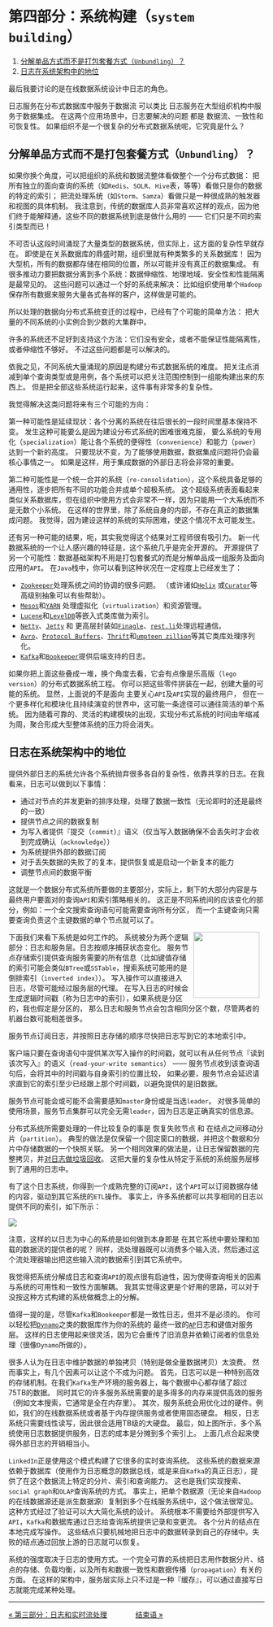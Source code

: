 第四部分：系统构建（`system building`）
===============================

1. [分解单品方式而不是打包套餐方式（`Unbundling`）？](#分解单品方式而不是打包套餐方式unbundling)
1. [日志在系统架构中的地位](#日志在系统架构中的地位)

最后我要讨论的是在线数据系统设计中日志的角色。

日志服务在分布式数据库中服务于数据流 可以类比 日志服务在大型组织机构中服务于数据集成。
在这两个应用场景中，日志要解决的问题 都是 数据流、一致性和可恢复性。
如果组织不是一个很复杂的分布式数据系统呢，它究竟是什么？

分解单品方式而不是打包套餐方式（`Unbundling`）？
-----------------

如果你换个角度，可以把组织的系统和数据流整体看做整个一个分布式数据：
把所有独立的面向查询的系统（如`Redis`、`SOLR`、`Hive`表，等等）看做只是你的数据的特定的索引；
把流处理系统（如`Storm`、`Samza`）看做只是一种很成熟的触发器和视图的具体机制。
我注意到，传统的数据库人员非常喜欢这样的观点，因为他们终于能解释通，这些不同的数据系统到底是做什么用的
—— 它们只是不同的索引类型而已！

不可否认这段时间涌现了大量类型的数据系统，但实际上，这方面的复杂性早就存在。
即使是在关系数据库的鼎盛时期，组织里就有种类繁多的关系数据库！
因为大型机，所有的数据都存储在相同的位置，所以可能并没有真正的数据集成。
有很多推动力要把数据分离到多个系统：数据伸缩性、地理地域、安全性和性能隔离是最常见的。
这些问题可以通过一个好的系统来解决：
比如组织使用单个`Hadoop`保存所有数据来服务大量各式各样的客户，这样做是可能的。

所以处理的数据向分布式系统变迁的过程中，已经有了个可能的简单方法：
把大量的不同系统的小实例合到少数的大集群中。

许多的系统还不足好到支持这个方法：它们没有安全，或者不能保证性能隔离性，或者伸缩性不够好。
不过这些问题都是可以解决的。

依我之见，不同系统大量涌现的原因是构建分布式数据系统的难度。
把关注点消减到单个查询类型或是用例，各个系统可以把关注范围控制到一组能构建出来的东西上。
但是把全部这些系统运行起来，这件事有非常多的复杂性。

我觉得解决这类问题将来有三个可能的方向：

第一种可能性是延续现状：各个分离的系统在往后很长的一段时间里基本保持不变。
发生这种可能要么是因为建设分布式系统的困难很难克服，
要么系统的专用化（`specialization`）能让各个系统的便得性（`convenience`）和能力（`power`）达到一个新的高度。
只要现状不变，为了能够使用数据，数据集成问题将仍会最核心事情之一。
如果是这样，用于集成数据的外部日志将会非常的重要。

第二种可能性是一个统一合并的系统（`re-consolidation`），这个系统具备足够的通用性，逐步把所有不同的功能合并成单个超极系统。
这个超级系统表面看起来类似关系数据库，但在组织中使用方式会非常不一样，因为只能用一个大系统而不是无数个小系统。
在这样的世界里，除了系统自身的内部，不存在真正的数据集成问题。
我觉得，因为建设这样的系统的实际困难，使这个情况不太可能发生。

还有另一种可能的结果，呃，其实我觉得这个结果对工程师很有吸引力。
新一代数据系统的一个让人感兴趣的特征是，这个系统几乎是完全开源的。
开源提供了另一个可能性：数据基础架构不用是打包套餐式的而是分解单品成一组服务及面向应用的`API`。
在`Java`栈中，你可以看到这种状况在一定程度上已经发生了：

- [`Zookeeper`](http://zookeeper.apache.org/)处理系统之间的协调的很多问题。
    （或许诸如[`Helix`](http://helix.incubator.apache.org/) 或[`Curator`](http://curator.incubator.apache.org/)等高级别抽象可以有些帮助）。
- [`Mesos`](http://mesos.apache.org/)和[`YARN`](http://hadoop.apache.org/docs/current/hadoop-yarn/hadoop-yarn-site/YARN.html)
    处理虚拟化（`virtualization`）和资源管理。
- [`Lucene`](http://lucene.apache.org/)和[`LevelDB`](https://code.google.com/p/leveldb)等嵌入式类库做为索引。
- [`Netty`](http://netty.io/)、[`Jetty`](http://www.eclipse.org/jetty) 和 更高层封装如[`Finagle`](http://twitter.github.io/finagle)、[`rest.li`](http://rest.li/)处理远程通信。
- [`Avro`](http://avro.apache.org/)、[`Protocol Buffers`](https://code.google.com/p/protobuf)、[`Thrift`](http://thrift.apache.org/)和[`umpteen zillion`](https://github.com/eishay/jvm-serializers/wiki)等其它类库处理序列化。
- [`Kafka`](http://kafka.apache.org/)和[`Bookeeper`](http://zookeeper.apache.org/bookkeeper)提供后端支持的日志。

如果你把上面这些叠成一堆，换个角度去看，它会有点像是乐高版（`lego version`）的分布式数据系统工程。
你可以把这些零件拼装在一起，创建大量的可能的系统。
显然，上面说的不是面向 主要关心`API`及`API`实现的最终用户，
但在一个更多样化和模块化且持续演变的世界中，这可能一条途径可以通往简洁的单个系统。
因为随着可靠的、灵活的构建模块的出现，实现分布式系统的时间由年缩减为周，聚合形成大型整体系统的压力将会消失。

日志在系统架构中的地位
---------------------------------

提供外部日志的系统允许各个系统抛弃很多各自的复杂性，依靠共享的日志。在我看来，日志可以做到以下事情：

- 通过对节点的并发更新的排序处理，处理了数据一致性（无论即时的还是最终的一致）
- 提供节点之间的数据复制
- 为写入者提供『提交（`commit`）』语义（仅当写入数据确保不会丢失时才会收到完成确认（`acknowledge`））
- 为系统提供外部的数据订阅
- 对于丢失数据的失败了的复本，提供恢复或是启动一个新复本的能力
- 调整节点间的数据平衡

这就是一个数据分布式系统所要做的主要部分，实际上，剩下的大部分内容是与
最终用户要面对的查询`API`和索引策略相关的。
这正是不同系统间的应该变化的部分，例如：一个全文搜索查询语句可能需要查询所有分区，
而一个主键查询只需要查询负责这个主键数据的单个节点就可以了。

<img src="images/system.png" width="130" hspace="10px" align="right" >

下面我们来看下系统是如何工作的。
系统被分为两个逻辑部分：日志和服务层。日志按顺序捕获状态变化。
服务节点存储索引提供查询服务需要的所有信息（比如键值存储的索引可能会类似`BTree`或`SSTable`，搜索系统可能用的是倒排索引（`inverted index`））。
写入操作可以直接进入日志，尽管可能经过服务层的代理。
在写入日志的时候会生成逻辑时间戳（称为日志中的索引），如果系统是分区的，我也假定是分区的，
那么日志和服务节点会包含相同分区个数，尽管两者的机器台数可能相差很多。

服务节点订阅日志，并按照日志存储的顺序尽快把日志写到它的本地索引中。

客户端只要在查询语句中提供某次写入操作的时间戳，就可以有从任何节点『读到该次写入』的语义（`read-your-write semantics`） ——
服务节点收到该查询语句后，会将其中的时间戳与自身索引的位置比较，
如果必要，服务节点会延迟请求直到它的索引至少已经跟上那个时间戳，以避免提供的是旧数据。

服务节点可能会或可能不会需要感知`master`身份或是当选`leader`。
对很多简单的使用场景，服务节点集群可以完全无需`leader`，因为日志是正确真实的信息源。

分布式系统所需要处理的一件比较复杂的事是 恢复失败节点 和 在结点之间移动分片（`partition`）。
典型的做法是仅保留一个固定窗口的数据，并把这个数据和分片中存储数据的一个快照关联。
另一个相同效果的做法是，让日志保留数据的完整拷贝，并[对日志做垃圾回收](https://cwiki.apache.org/confluence/display/KAFKA/Log+Compaction)。
这把大量的复杂性从特定于系统的系统服务层移到了通用的日志中。

有了这个日志系统，你得到一个成熟完整的订阅`API`，这个`API`可以订阅数据存储的内容，驱动到其它系统的`ETL`操作。
事实上，许多系统都可以共享相同的日志以提供不同的索引，如下所示：

![](images/full-stack.png)

注意，这样的以日志为中心的系统是如何做到本身即是 在其它系统中要处理和加载的数据流的提供者的呢？
同样，流处理器既可以消费多个输入流，然后通过这个流处理器输出把这些输入流的数据索引到其它系统中。

我觉得把系统分解成日志和查询`API`的观点很有启迪性，因为使得查询相关的因素与系统的可用性和一致性方面解耦。
我其实觉得这更是个好用的思路，可以对于没按这种方式构建的系统做概念上的分解。

值得一提的是，尽管`Kafka`和`Bookeeper`都是一致性日志，但并不是必须的。
你可以轻松把[`Dynamo`](http://www.allthingsdistributed.com/2007/10/amazons_dynamo.html)之类的数据库作为你的系统的
最终一致的[`AP`](http://en.wikipedia.org/wiki/CAP_theorem)日志和键值对服务层。
这样的日志使用起来很灵活，因为它会重传了旧消息并依赖订阅者的信息处理（很像`Dynamo`所做的）。

很多人认为在日志中维护数据的单独拷贝（特别是做全量数据拷贝）太浪费。
然而事实上，有几个因素可以让这个不成为问题。
首先，日志可以是一种特别高效的存储机制。在我们`Kafka`生产环境的服务器上，每个数据中心都存储了超过75TB的数据。
同时其它的许多服务系统需要的是多得多的内存来提供高效的服务（例如文本搜索，它通常是全在内存里）。
其次，服务系统会用优化过的硬件。例如，我们的在线数据系统或者基于内存提供服务或者使用固态硬盘。
相反，日志系统只需要线性读写，因此很合适用TB级的大硬盘。
最后，如上图所示，多个系统使用日志数据提供服务，日志的成本是分摊到多个索引上。
上面几点合起来使得外部日志的开销相当小。

`LinkedIn`正是使用这个模式构建了它很多的实时查询系统。
这些系统的数据来源依赖于数据库（使用作为日志概念的数据总线，或是来自`Kafka`的真正日志），提供了在这个数据流上特定的分片、索引和查询能力。
这也是我们实现搜索、`social graph`和`OLAP`查询系统的方式。
事实上，把单个数据源（无论来自`Hadoop`的在线数据源还是派生数据源）复制到多个在线服务系统中，这个做法很常见。
这种方式经过了验证可以大大简化系统的设计。
系统根本不需要给外部提供写入`API`，`Kafka`和数据库通过日志给查询系统提供记录和变更流。
各个分片的结点在本地完成写操作。
这些结点只要机械地把日志中的数据转录到自己的存储中。失败的结点通过回放上游的日志就可以恢复。

系统的强度取决于日志的使用方式。一个完全可靠的系统把日志用作数据分片、结点的存储、负载均衡，以及所有和数据一致性和数据传播（`propagation`）有关的方面。
在这样的架构中，服务层实际上只不过是一种『缓存』，可以通过直接写日志就能完成某种处理。

-----------------

[« 第三部分：日志和实时流处理](part3-logs-and-real-time-stream-processing.md)　　　　[结束语 »](the-end.md)
